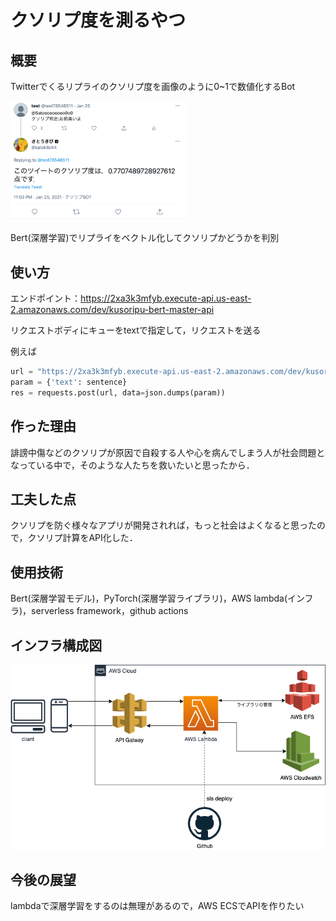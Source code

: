 # クソリプ度を測るやつ
## 概要
Twitterでくるリプライのクソリプ度を画像のように0~1で数値化するBot

<img src="./img/example.png" width="280">

Bert(深層学習)でリプライをベクトル化してクソリプかどうかを判別

## 使い方
エンドポイント：https://2xa3k3mfyb.execute-api.us-east-2.amazonaws.com/dev/kusoripu-bert-master-api

リクエストボディにキューをtextで指定して，リクエストを送る

例えば
```python:example.py
url = "https://2xa3k3mfyb.execute-api.us-east-2.amazonaws.com/dev/kusoripu-bert-master-api"
param = {'text': sentence}
res = requests.post(url, data=json.dumps(param))
```

## 作った理由
誹謗中傷などのクソリプが原因で自殺する人や心を病んでしまう人が社会問題となっている中で，そのような人たちを救いたいと思ったから．

## 工夫した点
クソリプを防ぐ様々なアプリが開発されれば，もっと社会はよくなると思ったので，クソリプ計算をAPI化した．

## 使用技術
Bert(深層学習モデル)，PyTorch(深層学習ライブラリ)，AWS lambda(インフラ)，serverless framework，github actions
## インフラ構成図
<img src="./img/infra.png" >

## 今後の展望
lambdaで深層学習をするのは無理があるので，AWS ECSでAPIを作りたい